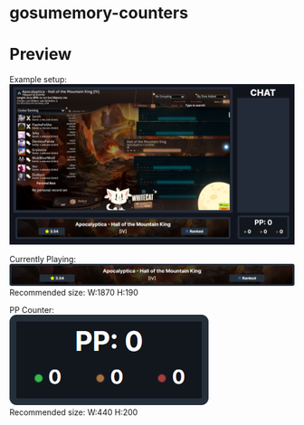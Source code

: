 # gosumemory-counters

# Preview 

Example setup:    
![image](./img/overplayPreview.png)

Currently Playing:   
![image](./img/currentlyPlaying.png)
Recommended size: W:1870 H:190

PP Counter:  
![image](./img/ppCounter.png)  
Recommended size: W:440 H:200